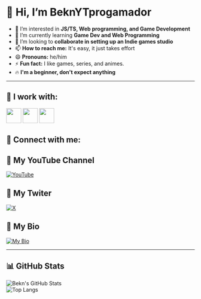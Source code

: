 # 👋 Hi, I’m BeknYTprogamador  
- 👀 I’m interested in **JS/TS, Web programming, and Game Development**  
- 🌱 I’m currently learning **Game Dev and Web Programming**  
- 💞️ I’m looking to **collaborate in setting up an Indie games studio**  
- 📫 **How to reach me:** It's easy, it just takes effort  
- 😄 **Pronouns:** he/him  
- ⚡ **Fun fact:** I like games, series, and animes.  
- 🔥 **I'm a beginner, don't expect anything**  

---

## 🚀 **I work with:**  
<p>
  <img src="https://cdn.jsdelivr.net/gh/devicons/devicon/icons/html5/html5-original.svg" width="40px" height="40px"/>
  <img src="https://cdn.jsdelivr.net/gh/devicons/devicon/icons/css3/css3-original.svg" width="40px" height="40px"/>
  <img src="https://cdn.jsdelivr.net/gh/devicons/devicon/icons/javascript/javascript-original.svg" width="40px" height="40px"/>
</p>

## 🤝 **Connect with me:**  
## 🎥 **My YouTube Channel**  
[![YouTube](https://img.shields.io/badge/YouTube-FF0000?style=for-the-badge&logo=youtube&logoColor=white)](https://www.youtube.com/channel/@Bekn01)  
## 🔗 My Twiter
[![X](https://img.shields.io/badge/X-%231DA1F2.svg?style=for-the-badge&logo=Twitter&logoColor=white)](https://x.com/Bekn980482ytx)


## 🔗 **My Bio**  
[![My Bio](https://img.shields.io/badge/My%20Bio-000000?style=for-the-badge&logo=github&logoColor=white)](https://beknytprogamador.github.io/My-bio-Bekn/)

---

## 📊 **GitHub Stats**  
![Bekn's GitHub Stats](https://github-readme-stats.vercel.app/api?username=BeknYTprogamador&show_icons=true&theme=tokyonight)  
![Top Langs](https://github-readme-stats.vercel.app/api/top-langs/?username=BeknYTprogamador&layout=compact&theme=tokyonight)
  

<!---
BeknYTprogamador/BeknYTprogamador is a ✨ special ✨ repository because its `README.md` (this file) appears on your GitHub profile.
You can click the Preview link to take a look at your changes.
--->
